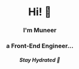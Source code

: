 <h1 align="center" color="red">Hi! 🤖</h1>

<h3 align="center">I'm Muneer</h3>
<h3 align="center" text-color>a Front-End Engineer...</h3>

 
 <h5 align="center">Stay Hydrated 🥤</h5>





